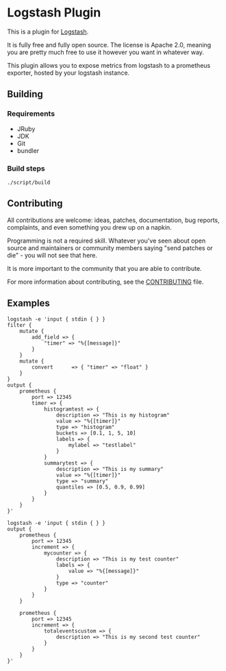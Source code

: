 # Logstash Plugin

This is a plugin for [Logstash](https://github.com/elastic/logstash).

It is fully free and fully open source. The license is Apache 2.0, meaning you are pretty much free to use it however you want in whatever way.

This plugin allows you to expose metrics from logstash to a prometheus exporter, hosted by your logstash instance.


## Building

### Requirements
- JRuby
- JDK
- Git
- bundler

### Build steps

`./script/build`

## Contributing

All contributions are welcome: ideas, patches, documentation, bug reports, complaints, and even something you drew up on a napkin.

Programming is not a required skill. Whatever you've seen about open source and maintainers or community members  saying "send patches or die" - you will not see that here.

It is more important to the community that you are able to contribute.

For more information about contributing, see the [CONTRIBUTING](https://github.com/elastic/logstash/blob/master/CONTRIBUTING.md) file.

## Examples

```
logstash -e 'input { stdin { } } 
filter {
	mutate {
		add_field => {
			"timer" => "%{[message]}"
		}
	}
	mutate {
		convert      => { "timer" => "float" }
	}
}
output {
	prometheus {
		port => 12345
		timer => {
			histogramtest => {
				description => "This is my histogram"
				value => "%{[timer]}"
				type => "histogram"
				buckets => [0.1, 1, 5, 10]
				labels => {
					mylabel => "testlabel" 
				}
			}
			summarytest => {
				description => "This is my summary"
				value => "%{[timer]}"
				type => "summary"
				quantiles => [0.5, 0.9, 0.99]
			}
		}
	}
}'
```

```
logstash -e 'input { stdin { } } 
output {
	prometheus {
		port => 12345
		increment => {
			mycounter => {
				description => "This is my test counter"
				labels => {
					value => "%{[message]}" 
				}
				type => "counter"
			}
		}
	}

	prometheus {
		port => 12345
		increment => {
			totaleventscustom => {
				description => "This is my second test counter"
			}
		}
	}
}'
```
